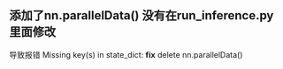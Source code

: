 ## 添加了nn.parallelData() 没有在run_inference.py 里面修改
导致报错 Missing key(s) in state_dict:
**fix** delete nn.parallelData()